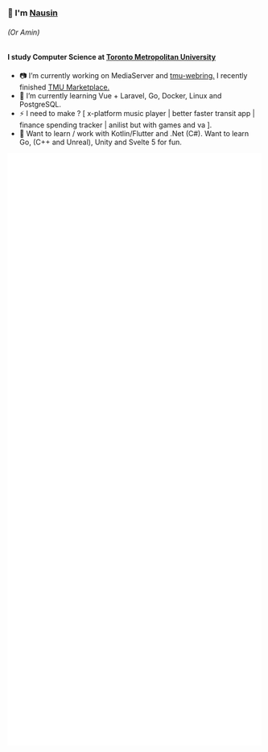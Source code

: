 ### 👋 I'm [Nausin](https://github.com/aminnausin)
<h6>(Or Amin)</h6>

<h4>I study Computer Science at <a href="https://tmucscu.com/">Toronto Metropolitan University</a></h4>

- 📷 I’m currently working on MediaServer and <a href="https://github.com/aminnausin/tmu-webring/">tmu-webring.</a> I recently finished <a href="https://tmu-marketplace.eldoss.me/">TMU Marketplace.</a>
- 🌱 I’m currently learning Vue + Laravel, Go, Docker, Linux and PostgreSQL.
- ⚡ I need to make ? [ x-platform music player | better faster transit app | finance spending tracker | anilist but with games and va ].
- 🔭 Want to learn / work with Kotlin/Flutter and .Net (C#). Want to learn Go, (C++ and Unreal), Unity and Svelte 5 for fun.

<img align='left' src="https://github.com/aminnausin/stats/blob/master/generated/overview.svg#gh-dark-mode-only" />
<img align='center' src="https://github.com/aminnausin/stats/blob/master/generated/languages.svg#gh-dark-mode-only" />
<img align='left' src="https://github.com/aminnausin/stats/blob/master/generated/overview.svg#gh-light-mode-only" />
<img align='center' src="https://github.com/aminnausin/stats/blob/master/generated/languages.svg#gh-light-mode-only" />
<!--
**aminnausin/aminnausin** is a ✨ _special_ ✨ repository because its `README.md` (this file) appears on your GitHub profile.

Here are some ideas to get you started:
- 🔭 I’m currently working on

- 👯 I’m looking to collaborate on ...
- 🤔 I’m looking for help with ...
- 💬 Ask me about ...
- 📫 How to reach me: ...
- 😄 Pronouns: ...
- ⚡ Fun fact: ...
-->
